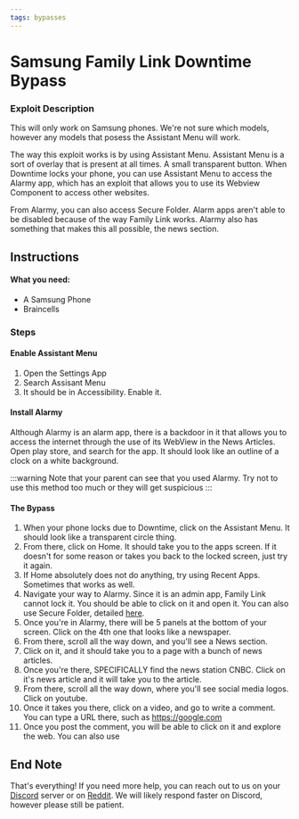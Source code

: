 ```yaml
---
tags: bypasses
---
```

# Samsung Family Link Downtime Bypass

### Exploit Description
This will only work on Samsung phones. We're not sure which models, however any models that posess the Assistant Menu will work.

The way this exploit works is by using Assistant Menu. Assistant Menu is a sort of overlay that is present at all times. A small transparent button. When Downtime locks your phone, you can use Assistant Menu to access the Alarmy app, which has an exploit that allows you to use its Webview Component to access other websites.

From Alarmy, you can also access Secure Folder. Alarm apps aren't able to be disabled because of the way Family Link works. Alarmy also has something that makes this all possible, the news section. 


## Instructions
#### What you need:
- A Samsung Phone
- Braincells

### Steps
#### Enable Assistant Menu
1. Open the Settings App
2. Search Assisant Menu
3. It should be in Accessibility. Enable it.

#### Install Alarmy
Although Alarmy is an alarm app, there is a backdoor in it that allows you to access the internet through the use of its WebView in the News Articles. Open play store, and search for the app. It should look like an outline of a clock on a white background.

:::warning
Note that your parent can see that you used Alarmy. Try not to use this method too much or they will get suspicious
:::
#### The Bypass
1. When your phone locks due to Downtime, click on the Assistant Menu. It should look like a transparent circle thing.
2. From there, click on Home. It should take you to the apps screen. If it doesn't for some reason or takes you back to the locked screen, just try it again.
3. If Home absolutely does not do anything, try using Recent Apps. Sometimes that works as well.
4. Navigate your way to Alarmy. Since it is an admin app, Family Link cannot lock it. You should be able to click on it and open it. You can also use Secure Folder, detailed [here](/5Al7HlrjSh-K1G9L_vjQDA).
5. Once you're in Alarmy, there will be 5 panels at the bottom of your screen. Click on the 4th one that looks like a newspaper. 
6. From there, scroll all the way down, and you'll see a News section. 
7. Click on it, and it should take you to a page with a bunch of news articles. 
8. Once you're there, SPECIFICALLY find the news station CNBC. Click on it's news article and it will take you to the article. 
9. From there, scroll all the way down, where you'll see social media logos. Click on youtube.
10. Once it takes you there, click on a video, and go to write a comment. You can type a URL there, such as https://google.com
11. Once you post the comment, you will be able to click on it and explore the web. You can also use 


## End Note
That's everything! If you need more help, you can reach out to us on your [Discord](https://discord.gg/elude) server or on [Reddit](https://reddit.com/r/sneakersneet). We will likely respond faster on Discord, however please still be patient.